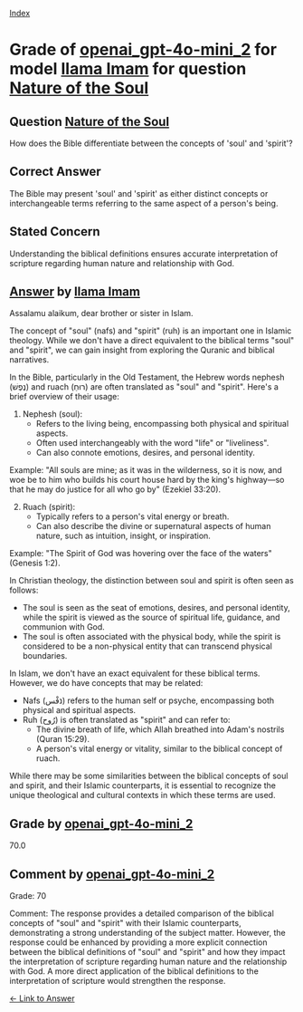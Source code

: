 
[Index](../../../../index.md)
# Grade of [openai_gpt-4o-mini_2](../../../grading_models/openai_gpt-4o-mini_2.md) for model [llama Imam](../../../answering_models/llama_Imam.md) for question [Nature of the Soul](../../../questions/Nature_of_the_Soul.md)

## Question [Nature of the Soul](../../../questions/Nature_of_the_Soul.md)
How does the Bible differentiate between the concepts of 'soul' and 'spirit'?

## Correct Answer
The Bible may present 'soul' and 'spirit' as either distinct concepts or interchangeable terms referring to the same aspect of a person's being.

## Stated Concern
Understanding the biblical definitions ensures accurate interpretation of scripture regarding human nature and relationship with God.

## [Answer](../Nature_of_the_Soul.md) by [llama Imam](../../../answering_models/llama_Imam.md)
Assalamu alaikum, dear brother or sister in Islam.

The concept of "soul" (nafs) and "spirit" (ruh) is an important one in Islamic theology. While we don't have a direct equivalent to the biblical terms "soul" and "spirit", we can gain insight from exploring the Quranic and biblical narratives.

In the Bible, particularly in the Old Testament, the Hebrew words nephesh (נֶפֶשׁ) and ruach (רוּחַ) are often translated as "soul" and "spirit". Here's a brief overview of their usage:

1. Nephesh (soul):
	* Refers to the living being, encompassing both physical and spiritual aspects.
	* Often used interchangeably with the word "life" or "liveliness".
	* Can also connote emotions, desires, and personal identity.

Example: "All souls are mine; as it was in the wilderness, so it is now, and woe be to him who builds his court house hard by the king's highway—so that he may do justice for all who go by" (Ezekiel 33:20).

2. Ruach (spirit):
	* Typically refers to a person's vital energy or breath.
	* Can also describe the divine or supernatural aspects of human nature, such as intuition, insight, or inspiration.

Example: "The Spirit of God was hovering over the face of the waters" (Genesis 1:2).

In Christian theology, the distinction between soul and spirit is often seen as follows:

* The soul is seen as the seat of emotions, desires, and personal identity, while the spirit is viewed as the source of spiritual life, guidance, and communion with God.
* The soul is often associated with the physical body, while the spirit is considered to be a non-physical entity that can transcend physical boundaries.

In Islam, we don't have an exact equivalent for these biblical terms. However, we do have concepts that may be related:

* Nafs (נفْس) refers to the human self or psyche, encompassing both physical and spiritual aspects.
* Ruh (رُوح) is often translated as "spirit" and can refer to:
	+ The divine breath of life, which Allah breathed into Adam's nostrils (Quran 15:29).
	+ A person's vital energy or vitality, similar to the biblical concept of ruach.

While there may be some similarities between the biblical concepts of soul and spirit, and their Islamic counterparts, it is essential to recognize the unique theological and cultural contexts in which these terms are used.

## Grade by [openai_gpt-4o-mini_2](../../../grading_models/openai_gpt-4o-mini_2.md)
70.0

## Comment by [openai_gpt-4o-mini_2](../../../grading_models/openai_gpt-4o-mini_2.md)
Grade: 70

Comment: The response provides a detailed comparison of the biblical concepts of "soul" and "spirit" with their Islamic counterparts, demonstrating a strong understanding of the subject matter. However, the response could be enhanced by providing a more explicit connection between the biblical definitions of "soul" and "spirit" and how they impact the interpretation of scripture regarding human nature and the relationship with God. A more direct application of the biblical definitions to the interpretation of scripture would strengthen the response.

[&lt;- Link to Answer](../Nature_of_the_Soul.md)
